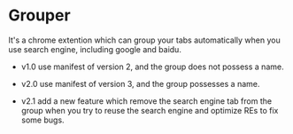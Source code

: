 # Grouper
It's a chrome extention which can group your tabs automatically when you use search engine, including google and baidu.

* v1.0 use manifest of version 2, and the group does not possess a name.

* v2.0 use manifest of version 3, and the group possesses a name.

* v2.1 add a new feature which remove the search engine tab from the group when you try to reuse the search engine and optimize REs to fix some bugs.

